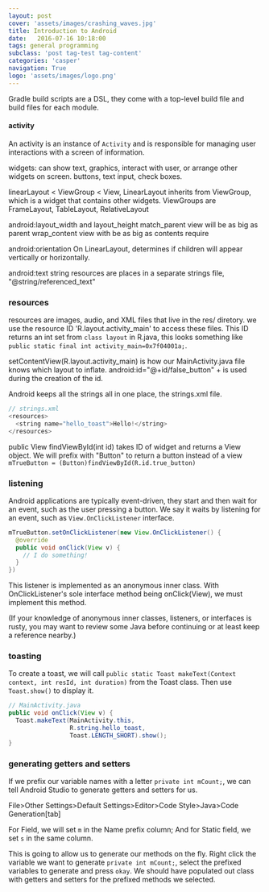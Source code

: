```yaml
---
layout: post
cover: 'assets/images/crashing_waves.jpg'
title: Introduction to Android
date:   2016-07-16 10:18:00
tags: general programming
subclass: 'post tag-test tag-content'
categories: 'casper'
navigation: True
logo: 'assets/images/logo.png'
---
```



Gradle build scripts are a DSL, they come with a top-level build file and build files for each module.

#### activity
An activity is an instance of `Activity` and is responsible for managing user interactions with a screen of information.

widgets: can show text, graphics, interact with user, or arrange other widgets on screen. buttons, text input, check boxes.

linearLayout < ViewGroup < View, 
LinearLayout inherits from ViewGroup, which is a widget that contains other widgets.
ViewGroups are FrameLayout, TableLayout, RelativeLayout

android:layout_width and layout_height
match_parent view will be as big as parent
wrap_content view with be as big as contents require

android:orientation
On LinearLayout, determines if children will appear vertically or horizontally.

android:text
string resources are places in a separate strings file,
"@string/referenced_text"

### resources

resources are images, audio, and XML files that live in the res/ diretory. we use the resource ID 'R.layout.activity_main' to access these files. This ID returns an int set from `class layout` in R.java, this looks something like  `public static final int activity_main=0x7f04001a;`. 

setContentView(R.layout.activity_main) is how our MainActivity.java file knows which layout to inflate. android:id="@+id/false_button" + is used during the creation of the id.

Android keeps all the strings all in one place, the strings.xml file. 
````java
// strings.xml
<resources>
  <string name="hello_toast">Hello!</string>
</resources>
````

public View findViewById(int id) takes ID of widget and returns a View object. We will prefix with "Button" to return a button instead of a view `mTrueButton = (Button)findViewById(R.id.true_button)`

### listening

Android applications are typically event-driven, they start and then wait for an event, such as the user pressing a button. We say it waits by listening for an event, such as `View.OnClickListener` interface.

````java
mTrueButton.setOnClickListener(new View.OnClickListener() {
  @override
  public void onClick(View v) {
    // I do something!
  }
})
````

This listener is implemented as an anonymous inner class. With OnClickListener's sole interface method being onClick(View), we must implement this method.

(If your knowledge of anonymous inner classes, listeners, or interfaces is rusty, you may want to review some Java before continuing or at least keep a reference nearby.)

### toasting

To create a toast, we will call `public static Toast makeText(Context context, int resId, int duration)` from the Toast class. Then use `Toast.show()` to display it.

````java
// MainActivity.java
public void onClick(View v) {
  Toast.makeText(MainActivity.this,
                 R.string.hello_toast,
                 Toast.LENGTH_SHORT).show();
}
````

### generating getters and setters

If we prefix our variable names with a letter `private int mCount;`, we can tell Android Studio to generate getters and setters for us.

File>Other Settings>Default Settings>Editor>Code Style>Java>Code Generation[tab]

For Field, we will set `m` in the Name prefix column;
And for Static field, we set `s` in the same column.

This is going to allow us to generate our methods on the fly. Right click the variable we want to generate `private int mCount;`, select the prefixed variables to generate and press `okay`. We should have populated out class with getters and setters for the prefixed methods we selected.















